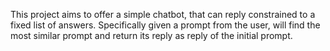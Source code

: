 This project aims to offer a simple chatbot, that can reply constrained to a fixed list of answers. Specifically given a prompt from the user, will find the most similar prompt and return its reply as reply of the initial prompt.
